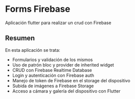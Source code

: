 # Forms Firebase 

Aplicación flutter para realizar un crud con Firebase

## Resumen

En esta aplicación se trata:
- Formularios y validación de los mismos
- Uso de patrón bloc y provider de inherited widget
- CRUD con Firebase Realtime Database
- Login y autenticación con Firebase auth
- Manejo de token de Firebase en el storage del dispositivo
- Subida de imágenes a Firebase Storage
- Acceso a cámara y galería del dispositivo con Flutter
